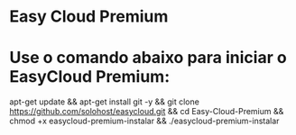 # Easy Cloud Premium
# Use o comando abaixo para iniciar o EasyCloud Premium: 


apt-get update && apt-get install git -y && git clone https://github.com/solohost/easycloud.git && cd Easy-Cloud-Premium && chmod +x easycloud-premium-instalar && ./easycloud-premium-instalar
